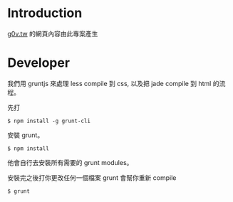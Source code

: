 # Introduction

[g0v.tw](http://g0v.tw) 的網頁內容由此專案產生

# Developer

我們用 gruntjs 來處理 less compile 到 css, 以及把 jade compile 到 html 的流程。

先打

    $ npm install -g grunt-cli

安裝 grunt。

    $ npm install

他會自行去安裝所有需要的 grunt modules。

安裝完之後打你更改任何一個檔案 grunt 會幫你重新 compile

    $ grunt 
